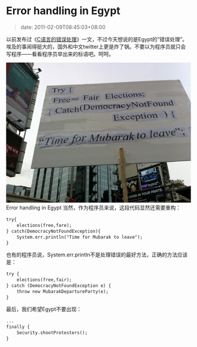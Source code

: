 # Error handling in Egypt
>date: 2011-02-09T08:45:03+08:00


以前发布过《[C语言的错误处理](https://coolshell.cn/articles/551.html)》一文，不过今天想说的是Egypt的“错误处理”。埃及的事闹得挺大的，国外和中文twitter上更是炸了锅。不要以为程序员就只会写程序——看看程序员举出来的标语吧。呵呵。


[![](/assets/images/coolshell.cn/wp-content/uploads/2011/02/Error-handling-in-Egypt.jpg "Error handling in Egypt")](/assets/images/coolshell.cn/wp-content/uploads/2011/02/Error-handling-in-Egypt.jpg)Error handling in Egypt
当然，作为程序员来说，这段代码显然还需要重构：  





```
try{
    elections(free,fare);
} catch(DemocracyNotFoundException){
    System.err.println("Time for Mubarak to leave");
}
```

也有的程序员说，System.err.println不是处理错误的最好方法，正确的方法应该是：



```
try {
    elections(free,fair);
} catch (DemocracyNotFoundException e) {
    throw new MubarakDepartureParty(e);
}
```

最后，我们希望Egypt不要出现：



```
...
finally {
    Security.shootProtesters();
}
```


